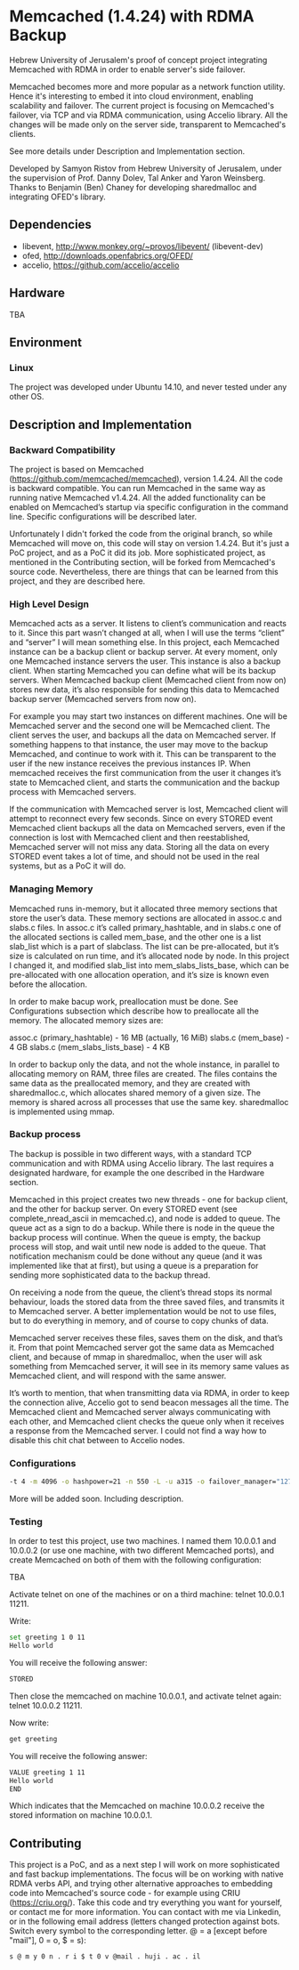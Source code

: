 # Memcached (1.4.24) with RDMA Backup

Hebrew University of Jerusalem's proof of concept project integrating Memcached with RDMA in order to enable server's side failover.

Memcached becomes more and more popular as a network function utility. Hence it's interesting to embed it into cloud environment, enabling scalability and failover. The current project is focusing on Memcached's failover, via TCP and via RDMA communication, using Accelio library. All the changes will be made only on the server side, transparent to Memcached's clients.

See more details under Description and Implementation section. 

Developed by Samyon Ristov from Hebrew University of Jerusalem, under the supervision of Prof. Danny Dolev, Tal Anker and Yaron Weinsberg. Thanks to Benjamin (Ben) Chaney for developing sharedmalloc and integrating OFED's library.
 
## Dependencies

* libevent, http://www.monkey.org/~provos/libevent/ (libevent-dev)
* ofed, http://downloads.openfabrics.org/OFED/
* accelio, https://github.com/accelio/accelio

## Hardware

TBA

## Environment

### Linux

The project was developed under Ubuntu 14.10, and never tested under any other OS.

## Description and Implementation

### Backward Compatibility

The project is based on Memcached (https://github.com/memcached/memcached), version 1.4.24.  All the code is backward compatible. You can run Memcached in the same way as running native Memcached v1.4.24. All the added functionality can be enabled on Memcached’s startup via specific configuration in the command line. Specific configurations will be described later.

Unfortunately I didn't forked the code from the original branch, so while Memcached will move on, this code will stay on version 1.4.24. But it's just a PoC project, and as a PoC it did its job. More sophisticated project, as mentioned in the Contributing section, will be forked from Memcached's source code. Nevertheless, there are things that can be learned from this project, and they are described here.

### High Level Design

Memcached acts as a server. It listens to client’s communication and reacts to it. Since this part wasn’t changed at all, when I will use the terms “client” and “server” I will mean something else. In this project, each Memcached instance can be a backup client or backup server. At every moment, only one Memcached instance servers the user. This instance is also a backup client. When starting Memcached you can define what will be its backup servers. When Memcached backup client (Memcached client from now on) stores new data, it’s also responsible for sending this data to Memcached backup server (Memcached servers from now on).

For example you may start two instances on different machines. One will be Memcached server and the second one will be Memcached client. The client serves the user, and backups all the data on Memcached server. If something happens to that instance, the user may move to the backup Memcached, and continue to work with it. This can be transparent to the user if the new instance receives the previous instances IP.  When memcached receives the first communication from the user it changes it’s state to Memcached client, and starts the communication and the backup process with Memcached servers.

If the communication with Memcached server is lost, Memcached client will attempt to reconnect every few seconds. Since on every STORED event Memcached client backups all the data on Memcached servers, even if the connection is lost with Memcached client and then reestablished, Memcached server will not miss any data. Storing all the data on every STORED event takes a lot of time, and should not be used in the real systems, but as a PoC it will do.

### Managing Memory

Memcached runs in-memory, but it allocated three memory sections that store the user’s data. These memory sections are allocated in assoc.c and slabs.c files. In assoc.c it’s called primary_hashtable, and in slabs.c one of the allocated sections is called mem_base, and the other one is a list slab_list which is a part of slabclass. The list can be pre-allocated, but it’s size is calculated on run time, and it’s allocated node by node. In this project I changed it, and modified slab_list into mem_slabs_lists_base, which can be pre-allocated with one allocation operation, and it’s size is known even before the allocation.

In order to make bacup work, preallocation must be done. See Configurations subsection which describe how to preallocate all the memory. The allocated memory sizes are:

assoc.c (primary_hashtable) - 16 MB (actually, 16 MiB)
slabs.c (mem_base) - 4 GB
slabs.c (mem_slabs_lists_base) - 4 KB

In order to backup only the data, and not the whole instance, in parallel to allocating memory on RAM, three files are created. The files contains the same data as the preallocated memory, and they are created with sharedmalloc.c, which allocates shared memory of a given size. The memory is shared across all processes that use the same key. sharedmalloc is implemented using mmap.

### Backup process

The backup is possible in two different ways, with a standard TCP communication and with RDMA using Accelio library. The last requires a designated hardware, for example the one described in the Hardware section.

Memcached in this project creates two new threads - one for backup client, and the other for backup server. On every STORED event (see complete_nread_ascii in memcached.c), and node is added to queue. The queue act as a sign to do a backup. While there is node in the queue the backup process will continue. When the queue is empty, the backup process will stop, and wait until new node is added to the queue. That notification mechanism could be done without any queue (and it was implemented like that at first), but using a queue is a preparation for sending more sophisticated data to the backup thread.

On receiving a node from the queue, the client’s thread stops its normal behaviour, loads the stored data from the three saved files, and transmits it to Memcached server. A better implementation would be not to use files, but to do everything in memory, and of course to copy chunks of data.

Memcached server receives these files, saves them on the disk, and that’s it. From that point Memcached server got the same data as Memcached client, and because of mmap in sharedmalloc, when the user will ask something from Memcached server, it will see in its memory same values as Memcached client, and will respond with the same answer.

It’s worth to mention, that when transmitting data via RDMA, in order to keep the connection alive, Accelio got to send beacon messages all the time. The Memcached client and Memcached server always communicating with each other, and Memcached client checks the queue only when it receives a response from the Memcached server. I could not find a way how to disable this chit chat between to Accelio nodes.

### Configurations

```sh
-t 4 -m 4096 -o hashpower=21 -n 550 -L -u a315 -o failover_manager="127.0.0.1 10.0.1.2" -o shared_malloc_slabs=slabs_key1 -o shared_malloc_assoc=assoc_key1 -o shared_malloc_slabs_lists=slabs_lists_key1
```

More will be added soon. Including description.

### Testing

In order to test this project, use two machines. I named them 10.0.0.1 and 10.0.0.2 (or use one machine, with two different Memcached ports), and create Memcached on both of them with the following configuration:

TBA

Activate telnet on one of the machines or on a third machine: telnet 10.0.0.1 11211.

Write:
```sh
set greeting 1 0 11
Hello world
```

You will receive the following answer:
```sh
STORED
```

Then close the memcached on machine 10.0.0.1, and activate telnet again: telnet 10.0.0.2 11211.

Now write:
```sh
get greeting
```

You will receive the following answer:
```sh
VALUE greeting 1 11
Hello world
END
```

Which indicates that the Memcached on machine 10.0.0.2 receive the stored information on machine 10.0.0.1.

## Contributing

This project is a PoC, and as a next step I will work on more sophisticated and fast backup implementations. The focus will be on working with native RDMA verbs API, and trying other alternative approaches to embedding code into Memcached's source code - for example using CRIU (https://criu.org/). Take this code and try everything you want for yourself, or contact me for more information. You can contact with me via Linkedin, or in the following email address (letters changed protection against bots. Switch every symbol to the corresponding letter. @ = a [except before "mail"], 0 = o, $ = s):
```sh
s @ m y 0 n . r i $ t 0 v @mail . huji . ac . il 
```
